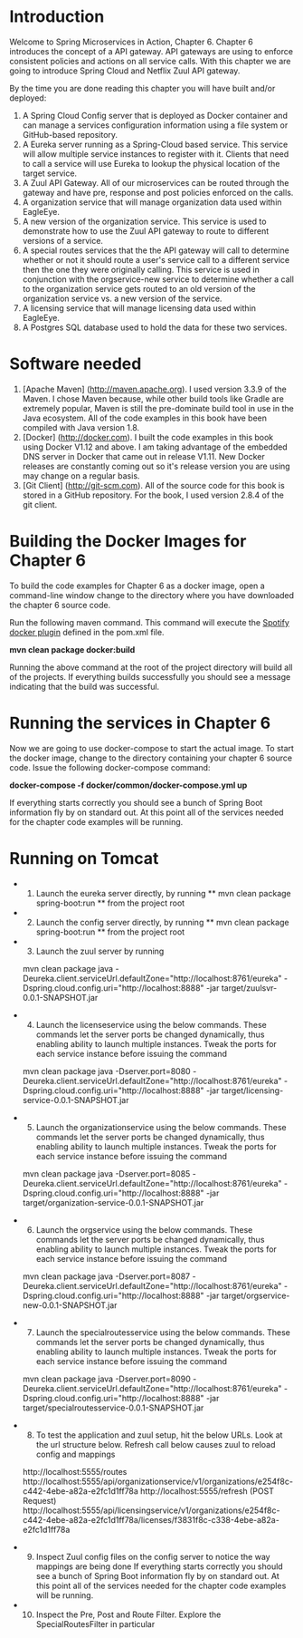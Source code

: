 # Introduction
Welcome to Spring Microservices in Action, Chapter 6.  Chapter 6 introduces the concept of a API gateway. API gateways are using to enforce consistent policies and actions on all service calls.  With this chapter we are going to introduce Spring Cloud and Netflix Zuul API gateway.  

By the time you are done reading this chapter you will have built and/or deployed:

1.  A Spring Cloud Config server that is deployed as Docker container and can manage a services configuration information using a file system or GitHub-based repository.
2.  A Eureka server running as a Spring-Cloud based service.  This service will allow multiple service instances to register with it.  Clients that need to call a service will use Eureka to lookup the physical location of the target service.
3.  A Zuul API Gateway.  All of our microservices can be routed through the gateway and have pre, response and
post policies enforced on the calls.
4.  A organization service that will manage organization data used within EagleEye.
5.  A new version of the organization service.  This service is used to demonstrate how to use the Zuul API gateway to route to different versions of a service.
6.  A special routes services that the the API gateway will call to determine whether or not it should route a user's service call to a different service then the one they were originally calling.  This service is used in conjunction with the orgservice-new service to determine whether a call to the organization service gets routed to an old version of the organization service vs. a new version of the service.
7.  A licensing service that will manage licensing data used within EagleEye.
8.  A Postgres SQL database used to hold the data for these two services.

# Software needed
1.	[Apache Maven] (http://maven.apache.org). I used version 3.3.9 of the Maven. I chose Maven because, while other build tools like Gradle are extremely popular, Maven is still the pre-dominate build tool in use in the Java ecosystem. All of the code examples in this book have been compiled with Java version 1.8.
2.	[Docker] (http://docker.com). I built the code examples in this book using Docker V1.12 and above. I am taking advantage of the embedded DNS server in Docker that came out in release V1.11. New Docker releases are constantly coming out so it's release version you are using may change on a regular basis.
3.	[Git Client] (http://git-scm.com). All of the source code for this book is stored in a GitHub repository. For the book, I used version 2.8.4 of the git client.

# Building the Docker Images for Chapter 6
To build the code examples for Chapter 6 as a docker image, open a command-line window change to the directory where you have downloaded the chapter 6 source code.

Run the following maven command.  This command will execute the [Spotify docker plugin](https://github.com/spotify/docker-maven-plugin) defined in the pom.xml file.  

   **mvn clean package docker:build**

 Running the above command at the root of the project directory will build all of the projects.  If everything builds successfully you should see a message indicating that the build was successful.

# Running the services in Chapter 6

Now we are going to use docker-compose to start the actual image.  To start the docker image,
change to the directory containing  your chapter 6 source code.  Issue the following docker-compose command:

   **docker-compose -f docker/common/docker-compose.yml up**

If everything starts correctly you should see a bunch of Spring Boot information fly by on standard out.  At this point all of the services needed for the chapter code examples will be running.



# Running on Tomcat

- 1. Launch the eureka server directly, by running ** mvn clean package spring-boot:run ** from the project root
- 2. Launch the config server directly, by running ** mvn clean package spring-boot:run ** from the project root
- 3. Launch the zuul server by running 

	mvn clean package 
	java -Deureka.client.serviceUrl.defaultZone="http://localhost:8761/eureka" -Dspring.cloud.config.uri="http://localhost:8888" -jar target/zuulsvr-0.0.1-SNAPSHOT.jar 

- 4. Launch the licenseservice using the below commands. These commands let the server ports be changed dynamically, thus enabling ability to launch multiple instances. Tweak the ports for each service instance before issuing the command

	mvn clean package
	java -Dserver.port=8080  -Deureka.client.serviceUrl.defaultZone="http://localhost:8761/eureka" -Dspring.cloud.config.uri="http://localhost:8888" -jar target/licensing-service-0.0.1-SNAPSHOT.jar

- 5. Launch the organizationservice using the below commands. These commands let the server ports be changed dynamically, thus enabling ability to launch multiple instances. Tweak the ports for each service instance before issuing the command

	mvn clean package
	java -Dserver.port=8085  -Deureka.client.serviceUrl.defaultZone="http://localhost:8761/eureka" -Dspring.cloud.config.uri="http://localhost:8888" -jar target/organization-service-0.0.1-SNAPSHOT.jar


- 6. Launch the orgservice using the below commands. These commands let the server ports be changed dynamically, thus enabling ability to launch multiple instances. Tweak the ports for each service instance before issuing the command

	mvn clean package
	java -Dserver.port=8087  -Deureka.client.serviceUrl.defaultZone="http://localhost:8761/eureka" -Dspring.cloud.config.uri="http://localhost:8888" -jar target/orgservice-new-0.0.1-SNAPSHOT.jar 

- 7. Launch the specialroutesservice using the below commands. These commands let the server ports be changed dynamically, thus enabling ability to launch multiple instances. Tweak the ports for each service instance before issuing the command

	mvn clean package
	java -Dserver.port=8090  -Deureka.client.serviceUrl.defaultZone="http://localhost:8761/eureka" -Dspring.cloud.config.uri="http://localhost:8888" -jar target/specialroutesservice-0.0.1-SNAPSHOT.jar

- 8. To test the application and zuul setup, hit the below URLs. Look at the url structure below. Refresh call below causes zuul to reload config and mappings
	
	http://localhost:5555/routes
	http://localhost:5555/api/organizationservice/v1/organizations/e254f8c-c442-4ebe-a82a-e2fc1d1ff78a
	http://localhost:5555/refresh (POST Request)
	http://localhost:5555/api/licensingservice/v1/organizations/e254f8c-c442-4ebe-a82a-e2fc1d1ff78a/licenses/f3831f8c-c338-4ebe-a82a-e2fc1d1ff78a
	

- 9. Inspect Zuul config files on the config server to notice the way mappings are being done
If everything starts correctly you should see a bunch of Spring Boot information fly by on standard out.  At this point all of the services needed for the chapter code examples will be running.
- 10. Inspect the Pre, Post and Route Filter. Explore the SpecialRoutesFilter in particular

